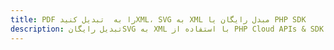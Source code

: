 ---title: PDF را به  تبدیل کنیدXML، SVG به XML مبدل رایگان یا PHP SDKdescription: تبدیل رایگانSVG به XML با استفاده از PHP Cloud APIs & SDK همچنین اسناد PDF را در Cloud ایجاد، ویرایش و رندر کنید.---